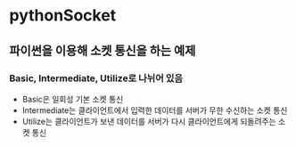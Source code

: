 # pythonSocket

## 파이썬을 이용해 소켓 통신을 하는 예제  
### Basic, Intermediate, Utilize로 나뉘어 있음  
 - Basic은 일회성 기본 소켓 통신  
 - Intermediate는 클라이언트에서 입력한 데이터를 서버가 무한 수신하는 소켓 통신  
 - Utilize는 클라이언트가 보낸 데이터를 서버가 다시 클라이언트에게 되돌려주는 소켓 통신   
